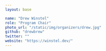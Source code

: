 ```yaml
---
layout: base

name: "Drew Winstel"
role: "Program Chair"
photo_url: "/static/img/organizers/drew.jpg"
github: "drewbrew"
twitter: ""
website: "https://winstel.dev/"
---
```

